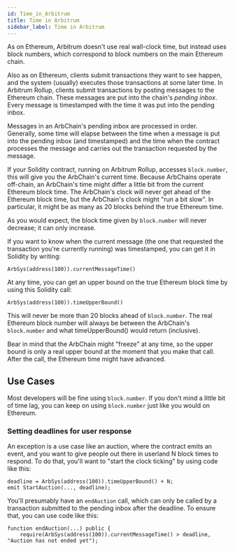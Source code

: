```yaml
---
id: Time_in_Arbitrum
title: Time in Arbitrum
sidebar_label: Time in Arbitrum
---
```


As on Ethereum, Arbitrum doesn't use real wall-clock time, but instead uses block numbers, which correspond to block numbers on the main Ethereum chain.

Also as on Ethereum, clients submit transactions they want to see happen, and the system (usually) executes those transactions at some later time.
In Arbitrum Rollup, clients submit transactions by posting messages to the Ethereum chain.
These messages are put into the chain's _pending inbox_.
Every message is timestamped with the time it was put into the pending inbox.

Messages in an ArbChain's pending inbox are processed in order.
Generally, some time will elapse between the time when a message is put into the pending inbox (and timestamped) and the time when the contract processes the message and carries out the transaction requested by the message.

If your Solidity contract, running on Arbitrum Rollup, accesses `block.number`, this will give you the ArbChain's current time.
Because ArbChains operate off-chain, an ArbChain's time might differ a little bit from the current Ethereum block time.
The ArbChain's clock will never get ahead of the Ethereum block time, but the ArbChain's clock might "run a bit slow".
In particular, it might be as many as 20 blocks behind the true Ethereum time.

As you would expect, the block time given by `block.number` will never decrease; it can only increase.

If you want to know when the current message (the one that requested the transaction you're currently running) was timestamped, you can get it in Solidity by writing:

    ArbSys(address(100)).currentMessageTime()

At any time, you can get an upper bound on the true Ethereum block time by using this Solidity call:

    ArbSys(address(100)).timeUpperBound()

This will never be more than 20 blocks ahead of `block.number`.
The real Ethereum block number will always be between the ArbChain's `block.number` and what timeUpperBound() would return (inclusive).

Bear in mind that the ArbChain might "freeze" at any time, so the upper bound is only a real upper bound at the moment that you make that call.
After the call, the Ethereum time might have advanced.

## Use Cases

Most developers will be fine using `block.number`.
If you don't mind a little bit of time lag, you can keep on using `block.number` just like you would on Ethereum.

### Setting deadlines for user response

An exception is a use case like an auction, where the contract emits an event, and you want to give people out there in userland N block times to respond.
To do that, you'll want to "start the clock ticking" by using code like this:

    deadline = ArbSys(address(100)).timeUpperBound() + N;
    emit StartAuction(..., deadline);

You'll presumably have an `endAuction` call, which can only be called by a transaction submitted to the pending inbox after the deadline.
To ensure that, you can use code like this:

    function endAuction(...) public {
        require(ArbSys(address(100)).currentMessageTime() > deadline, "Auction has not ended yet");
